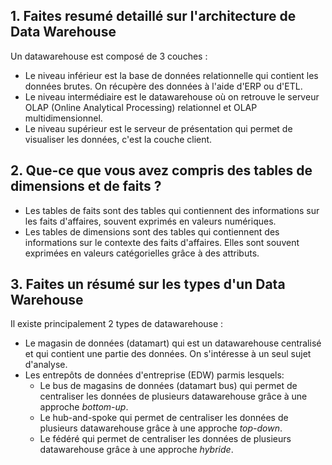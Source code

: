 ## 1. Faites resumé detaillé sur l'architecture de Data Warehouse
Un datawarehouse est composé de 3 couches :
- Le niveau inférieur est la base de données relationnelle qui contient les données brutes. On récupère des données à l'aide d'ERP ou d'ETL.
- Le niveau intermédiaire est le datawarehouse où on retrouve le serveur OLAP (Online Analytical Processing) relationnel et OLAP multidimensionnel.
- Le niveau supérieur est le serveur de présentation qui permet de visualiser les données, c'est la couche client.
## 2. Que-ce que vous avez compris des tables de dimensions et de faits ?
- Les tables de faits sont des tables qui contiennent des informations sur les faits d'affaires, souvent exprimés en valeurs numériques. 
- Les tables de dimensions sont des tables qui contiennent des informations sur le contexte des faits d'affaires. Elles sont souvent exprimées en valeurs catégorielles grâce à des attributs.
## 3. Faites un résumé sur les types d'un Data Warehouse
Il existe principalement 2 types de datawarehouse :
- Le magasin de données (datamart) qui est un datawarehouse centralisé et qui contient une partie des données. On s'intéresse à un seul sujet d'analyse.
- Les entrepôts de données d'entreprise (EDW) parmis lesquels:
    - Le bus de magasins de données (datamart bus) qui permet de centraliser les données de plusieurs datawarehouse grâce à une approche *bottom-up*.
    - Le hub-and-spoke qui permet de centraliser les données de plusieurs datawarehouse grâce à une approche *top-down*.
    - Le fédéré qui permet de centraliser les données de plusieurs datawarehouse grâce à une approche *hybride*.